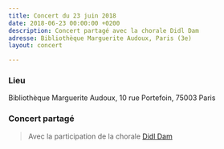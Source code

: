 ```yaml
---
title: Concert du 23 juin 2018
date: 2018-06-23 00:00:00 +0200
description: Concert partagé avec la chorale Didl Dam
adresse: Bibliothèque Marguerite Audoux, Paris (3e)
layout: concert

---
```

### Lieu

Bibliothèque Marguerite Audoux, 10 rue Portefoin, 75003 Paris

### Concert partagé

> Avec la participation de la chorale [Didl Dam](https://www.centre-medem.org/ateliers/didl-dam/ "Didl Dam")